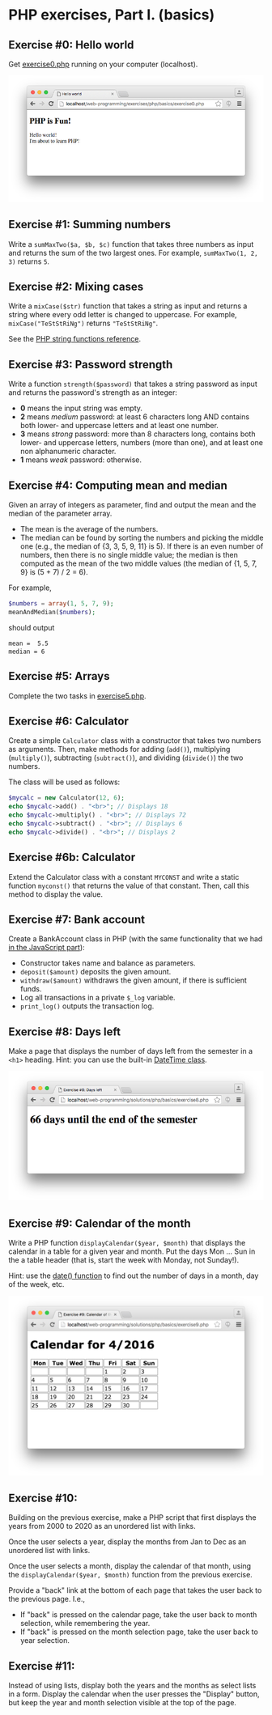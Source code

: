 # PHP exercises, Part I. (basics)

## Exercise #0: Hello world

Get [exercise0.php](exercise0.php) running on your computer (localhost).

![Exercise0](images/exercise0.png)


## Exercise #1: Summing numbers

Write a `sumMaxTwo($a, $b, $c)` function that takes three numbers as input and returns the sum of the two largest ones.  For example, `sumMaxTwo(1, 2, 3)` returns `5`.


## Exercise #2: Mixing cases

Write a `mixCase($str)` function that takes a string as input and returns a string where every odd letter is changed to uppercase.  For example, `mixCase("TeStStRiNg")` returns `"TeStStRiNg"`.

See the [PHP string functions reference](http://www.w3schools.com/php/php_ref_string.asp).


## Exercise #3: Password strength

Write a function `strength($password)` that takes a string password as input and returns the password's strength as an integer:

  - **0** means the input string was empty.
  - **2** means _medium_ password: at least 6 characters long AND contains both lower- and uppercase letters and at least one number.
  - **3** means _strong_ password: more than 8 characters long, contains both lower- and uppercase letters, numbers (more than one), and at least one non alphanumeric character.
  - **1** means _weak_ password: otherwise.


## Exercise #4: Computing mean and median

Given an array of integers as parameter, find and output the mean and the
median of the parameter array.

  - The mean is the average of the numbers.
  - The median can be found by sorting the numbers and picking the middle one (e.g., the median of {3, 3, 5, 9, 11} is 5). If there is an even number of numbers, then there is no single middle value; the median is then computed as the mean of the two middle values (the median of {1, 5, 7, 9} is (5 + 7) / 2 = 6).

For example,

```php
$numbers = array(1, 5, 7, 9);
meanAndMedian($numbers);
```

should output

```
mean =  5.5
median = 6
```


## Exercise #5: Arrays

Complete the two tasks in [exercise5.php](exercise5.php).


## Exercise #6: Calculator

Create a simple `Calculator` class with a constructor that takes two numbers as arguments.  Then, make methods for adding (`add()`), multiplying (`multiply()`), subtracting (`subtract()`), and dividing (`divide()`) the two numbers.

The class will be used as follows:
```php
$mycalc = new Calculator(12, 6);
echo $mycalc->add() . "<br>"; // Displays 18
echo $mycalc->multiply() . "<br>"; // Displays 72
echo $mycalc->subtract() . "<br>"; // Displays 6
echo $mycalc->divide() . "<br>"; // Displays 2
```


## Exercise #6b: Calculator

Extend the Calculator class with a constant `MYCONST` and write a static function `myconst()` that returns the value of that constant. Then, call this method to display the value.


## Exercise #7: Bank account

Create a BankAccount class in PHP (with the same functionality that we had [in the JavaScript part](../../js/basics)):

  - Constructor takes name and balance as parameters.
  - `deposit($amount)` deposits the given amount.
  - `withdraw($amount)` withdraws the given amount, if there is sufficient funds.
  - Log all transactions in a private `$_log` variable.
  - `print_log()` outputs the transaction log.


## Exercise #8: Days left

Make a page that displays the number of days left from the semester in a `<h1>` heading. Hint: you can use the built-in [DateTime class](http://php.net/manual/en/class.datetime.php).

![Exercise8](images/exercise8.png)


## Exercise #9: Calendar of the month

Write a PHP function `displayCalendar($year, $month)` that displays the calendar in a table for a given year and month. Put the days Mon ... Sun in the a table header (that is, start the week with Monday, not Sunday!).

Hint: use the [date() function](http://php.net/manual/en/function.date.php) to find out the number of days in a month, day of the week, etc.

![Exercise9](images/exercise9.png)


## Exercise #10:

Building on the previous exercise, make a PHP script that first displays the years from 2000 to 2020 as an unordered list with links.


Once the user selects a year, display the months from Jan to Dec as an unordered list with links.


Once the user selects a month, display the calendar of that month, using the `displayCalendar($year, $month)` function from the previous exercise.

Provide a "back" link at the bottom of each page that takes the user back to the previous page. I.e.,
  - If "back" is pressed on the calendar page, take the user back to month selection, while remembering the year.
  - If "back" is pressed on the month selection page, take the user back to year selection.


## Exercise #11:

Instead of using lists, display both the years and the months as select lists in a form. Display the calendar when the user presses the "Display" button, but keep the year and month selection visible at the top of the page.
